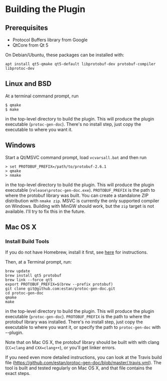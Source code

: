 # Building the Plugin

## Prerequisites

* Protocol Buffers library from Google
* QtCore from Qt 5

On Debian/Ubuntu, these packages can be installed with:

    apt install qt5-qmake qt5-default libprotobuf-dev protobuf-compiler libprotoc-dev

## Linux and BSD

At a terminal command prompt, run

    $ qmake
    $ make

in the top-level directory to build the plugin. This will produce the plugin
executable (`protoc-gen-doc`). There's no install step, just copy the executable to
where you want it.

## Windows

Start a Qt/MSVC command prompt, load `vcvarsall.bat` and then run

    > set PROTOBUF_PREFIX=/path/to/protobuf-2.6.1
    > qmake
    > nmake

in the top-level directory to build the plugin. This will produce the plugin
executable (`release\protoc-gen-doc.exe`). `PROTOBUF_PREFIX` is the path to where the
protobuf library was built. You can create a standalone ZIP distribution with `nmake
zip`. MSVC is currently the only supported compiler on Windows. Building with MinGW
should work, but the `zip` target is not available. I'll try to fix this in the
future.

## Mac OS X

### Install Build Tools

If you do not have Homebrew, install it first, see [here](http://brew.sh) for instructions.

Then, at a Terminal prompt, run:
```
brew update
brew install qt5 protobuf
brew link --force qt5
export PROTOBUF_PREFIX=$(brew --prefix protobuf)
git clone git@github.com:estan/protoc-gen-doc.git
cd protoc-gen-doc
qmake
make
```

in the top-level directory to build the plugin. This will produce the plugin
executable (`protoc-gen-doc`). `PROTOBUF_PREFIX` is the path to where the protobuf
library was installed. There's no install step, just copy the executable to where you
want it, or specify the path to `protoc-gen-doc` with --plugin.

Note that on Mac OS X, the protobuf library should be built with with clang
(`CC=clang` and `CXX=clang++`), or you'll get linker errors.

If you need even more detailed instructions, you can look at the Travis build file (https://github.com/estan/protoc-gen-doc/blob/master/.travis.yml). The tool is built and tested regularly on Mac OS X, and that file contains the exact steps.

